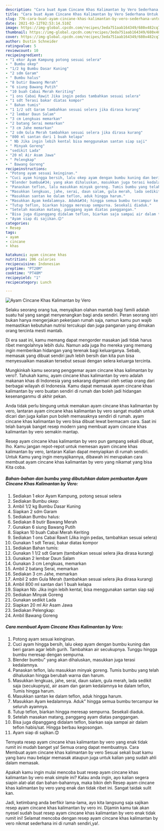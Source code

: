 ```yaml
---
description: "Cara buat Ayam Cincane Khas Kalimantan by Vero Sederhana Untuk Jualan"
title: "Cara buat Ayam Cincane Khas Kalimantan by Vero Sederhana Untuk Jualan"
slug: 776-cara-buat-ayam-cincane-khas-kalimantan-by-vero-sederhana-untuk-jualan
date: 2021-03-12T02:53:14.510Z
image: https://img-global.cpcdn.com/recipes/3eda751aab164349/680x482cq70/ayam-cincane-khas-kalimantan-by-vero-foto-resep-utama.jpg
thumbnail: https://img-global.cpcdn.com/recipes/3eda751aab164349/680x482cq70/ayam-cincane-khas-kalimantan-by-vero-foto-resep-utama.jpg
cover: https://img-global.cpcdn.com/recipes/3eda751aab164349/680x482cq70/ayam-cincane-khas-kalimantan-by-vero-foto-resep-utama.jpg
author: Dustin Schneider
ratingvalue: 5
reviewcount: 10
recipeingredient:
- "1 ekor Ayam Kampung potong sesuai selera"
- " Bumbu okep"
- "1/2 kg Bumbu Dasar Kuning"
- "2 sdm Garam"
- " Bumbu halus"
- "8 butir Bawang Merah"
- "6 siung Bawang Putih"
- "10 buah Cabai Merah Keriting"
- "1 ons Cabai Rawit Jika ingin pedas tambahkan sesuai selera"
- "1 sdt Terasi bakar diatas kompor"
- " Bahan tumis"
- "1 1/2 sdt Garam tambahkan sesuai selera jika dirasa kurang"
- "2 lembar Daun Salam"
- "3 cm Lengkuas memarkan"
- "2 batang Serai memarkan"
- "3 cm Jahe memarkan"
- "2 sdm Gula Merah tambahkan sesuai selera jika dirasa kurang"
- "800 ml santan dari 1 buah kelapa"
- " Nb Jika ingin lebih kental bisa menggunakan santan siap saji"
- " Minyak Goreng"
- "sedikit Lada"
- "20 ml Air Asam Jawa"
- " Pelengkap"
- " Bawang Goreng"
recipeinstructions:
- "Potong ayam sesuai keinginan."
- "Cuci ayam hingga bersih, lalu okep ayam dengan bumbu kuning dan beri garam agar lebih gurih. Tambahkan air secukupnya. Tunggu hingga bumbu meresap dengan sempurna."
- "Blender bumbu&#34; yang akan dihaluskan, masukkan juga terasi kedalamnya."
- "Panaskan teflon, lalu masukkan minyak goreng. Tumis bumbu yang telah dihaluskan hingga berubah warna dan harum."
- "Masukkan lengkuas, jahe, serai, daun salam, gula merah, lada sedikit saja (secukupnya), air asam dan garam kedalamnya ke dalam teflon, Tumis hingga harum."
- "Masukkan santan ke dalam teflon, aduk hingga harum."
- "Masukkan Ayam kedalamnya. Aduk&#34; hingga semua bumbu tercampur ke seluruh ayamnya."
- "Tutup teflon, biarkan hingga meresap sempurna. Sesekali diaduk."
- "Setelah masakan matang, panggang ayam diatas panggangan."
- "Bisa juga dipanggang didalam teflon, biarkan saja sampai air dalam teflon habis/sat. Hingga berbau kegosongan."
- "Ayam siap di sajikan.😊"
categories:
- Resep
tags:
- ayam
- cincane
- khas

katakunci: ayam cincane khas 
nutrition: 206 calories
recipecuisine: Indonesian
preptime: "PT20M"
cooktime: "PT48M"
recipeyield: "1"
recipecategory: Lunch

---
```



![Ayam Cincane Khas Kalimantan by Vero](https://img-global.cpcdn.com/recipes/3eda751aab164349/680x482cq70/ayam-cincane-khas-kalimantan-by-vero-foto-resep-utama.jpg)

Selaku seorang orang tua, menyajikan olahan mantab bagi famili adalah suatu hal yang sangat menyenangkan bagi anda sendiri. Peran seorang istri bukan hanya mengerjakan pekerjaan rumah saja, namun kamu pun wajib memastikan kebutuhan nutrisi tercukupi dan juga panganan yang dimakan orang tercinta mesti mantab.

Di era  saat ini, kamu memang dapat mengorder masakan jadi tidak harus ribet mengolahnya lebih dulu. Namun ada juga lho mereka yang memang ingin memberikan hidangan yang terenak bagi keluarganya. Sebab, memasak yang dibuat sendiri jauh lebih bersih dan kita pun bisa menyesuaikan masakan tersebut sesuai dengan selera keluarga tercinta. 



Mungkinkah kamu seorang penggemar ayam cincane khas kalimantan by vero?. Tahukah kamu, ayam cincane khas kalimantan by vero adalah makanan khas di Indonesia yang sekarang digemari oleh setiap orang dari berbagai wilayah di Indonesia. Kamu dapat memasak ayam cincane khas kalimantan by vero buatan sendiri di rumah dan boleh jadi hidangan kesenanganmu di akhir pekan.

Anda tidak perlu bingung untuk memakan ayam cincane khas kalimantan by vero, lantaran ayam cincane khas kalimantan by vero sangat mudah untuk dicari dan juga kalian pun boleh memasaknya sendiri di rumah. ayam cincane khas kalimantan by vero bisa dibuat lewat bermacam cara. Saat ini telah banyak banget resep modern yang membuat ayam cincane khas kalimantan by vero semakin mantap.

Resep ayam cincane khas kalimantan by vero pun gampang sekali dibuat, lho. Kamu jangan repot-repot untuk memesan ayam cincane khas kalimantan by vero, lantaran Kalian dapat menyiapkan di rumah sendiri. Untuk Kamu yang ingin menyajikannya, dibawah ini merupakan cara membuat ayam cincane khas kalimantan by vero yang nikamat yang bisa Kita coba.

<!--inarticleads1-->

##### Bahan-bahan dan bumbu yang dibutuhkan dalam pembuatan Ayam Cincane Khas Kalimantan by Vero:

1. Sediakan 1 ekor Ayam Kampung, potong sesuai selera
1. Sediakan  Bumbu okep:
1. Ambil 1/2 kg Bumbu Dasar Kuning
1. Siapkan 2 sdm Garam
1. Sediakan  Bumbu halus:
1. Sediakan 8 butir Bawang Merah
1. Gunakan 6 siung Bawang Putih
1. Siapkan 10 buah Cabai Merah Keriting
1. Sediakan 1 ons Cabai Rawit (Jika ingin pedas, tambahkan sesuai selera)
1. Gunakan 1 sdt Terasi, bakar diatas kompor
1. Sediakan  Bahan tumis:
1. Gunakan 1 1/2 sdt Garam (tambahkan sesuai selera jika dirasa kurang)
1. Gunakan 2 lembar Daun Salam
1. Gunakan 3 cm Lengkuas, memarkan
1. Ambil 2 batang Serai, memarkan
1. Sediakan 3 cm Jahe, memarkan
1. Ambil 2 sdm Gula Merah (tambahkan sesuai selera jika dirasa kurang)
1. Ambil 800 ml santan dari 1 buah kelapa
1. Siapkan  Nb: Jika ingin lebih kental, bisa menggunakan santan siap saji
1. Sediakan  Minyak Goreng
1. Gunakan sedikit Lada
1. Siapkan 20 ml Air Asam Jawa
1. Sediakan  Pelengkap:
1. Ambil  Bawang Goreng




<!--inarticleads2-->

##### Cara membuat Ayam Cincane Khas Kalimantan by Vero:

1. Potong ayam sesuai keinginan.
1. Cuci ayam hingga bersih, lalu okep ayam dengan bumbu kuning dan beri garam agar lebih gurih. Tambahkan air secukupnya. Tunggu hingga bumbu meresap dengan sempurna.
1. Blender bumbu&#34; yang akan dihaluskan, masukkan juga terasi kedalamnya.
1. Panaskan teflon, lalu masukkan minyak goreng. Tumis bumbu yang telah dihaluskan hingga berubah warna dan harum.
1. Masukkan lengkuas, jahe, serai, daun salam, gula merah, lada sedikit saja (secukupnya), air asam dan garam kedalamnya ke dalam teflon, Tumis hingga harum.
1. Masukkan santan ke dalam teflon, aduk hingga harum.
1. Masukkan Ayam kedalamnya. Aduk&#34; hingga semua bumbu tercampur ke seluruh ayamnya.
1. Tutup teflon, biarkan hingga meresap sempurna. Sesekali diaduk.
1. Setelah masakan matang, panggang ayam diatas panggangan.
1. Bisa juga dipanggang didalam teflon, biarkan saja sampai air dalam teflon habis/sat. Hingga berbau kegosongan.
1. Ayam siap di sajikan.😊




Ternyata resep ayam cincane khas kalimantan by vero yang enak tidak rumit ini mudah banget ya! Semua orang dapat membuatnya. Cara Membuat ayam cincane khas kalimantan by vero Sesuai sekali buat kamu yang baru mau belajar memasak ataupun juga untuk kalian yang sudah ahli dalam memasak.

Apakah kamu ingin mulai mencoba buat resep ayam cincane khas kalimantan by vero enak simple ini? Kalau anda ingin, ayo kalian segera siapin alat-alat dan bahan-bahannya, maka bikin deh Resep ayam cincane khas kalimantan by vero yang enak dan tidak ribet ini. Sangat taidak sulit kan. 

Jadi, ketimbang anda berfikir lama-lama, ayo kita langsung saja sajikan resep ayam cincane khas kalimantan by vero ini. Dijamin kamu tak akan nyesel sudah buat resep ayam cincane khas kalimantan by vero enak tidak rumit ini! Selamat mencoba dengan resep ayam cincane khas kalimantan by vero nikmat sederhana ini di rumah sendiri,ya!.

